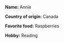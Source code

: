 
**Name:** Annie

**Country of origin:** Canada 

**Favorite food:** Raspberries 

**Hobby:** Reading 
